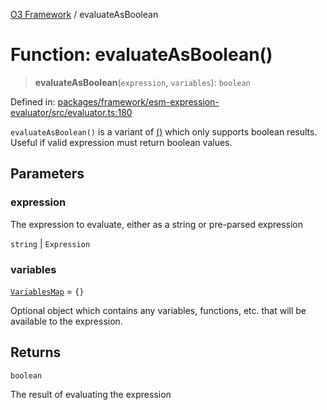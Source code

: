 [O3 Framework](../API.md) / evaluateAsBoolean

# Function: evaluateAsBoolean()

> **evaluateAsBoolean**(`expression`, `variables`): `boolean`

Defined in: [packages/framework/esm-expression-evaluator/src/evaluator.ts:180](https://github.com/openmrs/openmrs-esm-core/blob/main/packages/framework/esm-expression-evaluator/src/evaluator.ts#L180)

`evaluateAsBoolean()` is a variant of [()](evaluate.md) which only supports boolean results. Useful
if valid expression must return boolean values.

## Parameters

### expression

The expression to evaluate, either as a string or pre-parsed expression

`string` | `Expression`

### variables

[`VariablesMap`](../type-aliases/VariablesMap.md) = `{}`

Optional object which contains any variables, functions, etc. that will be available to
 the expression.

## Returns

`boolean`

The result of evaluating the expression
